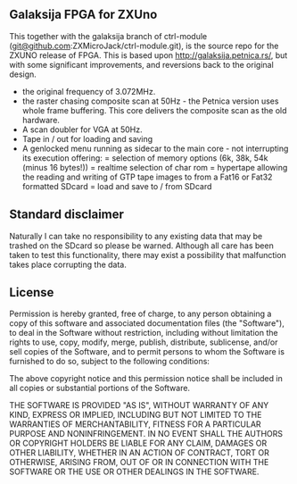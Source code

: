 Galaksija FPGA for ZXUno
------------------------

This together with the galaksija branch of ctrl-module (git@github.com:ZXMicroJack/ctrl-module.git), is the source
repo for the ZXUNO release of FPGA.  This is based upon http://galaksija.petnica.rs/, but with some significant improvements,
and reversions back to the original design.

- the original frequency of 3.072MHz.
- the raster chasing composite scan at 50Hz - the Petnica version uses whole frame buffering.  This core delivers the composite
  scan as the old hardware.
- A scan doubler for VGA at 50Hz.
- Tape in / out for loading and saving
- A genlocked menu running as sidecar to the main core - not interrupting its execution offering:
    = selection of memory options (6k, 38k, 54k (minus 16 bytes!))
    = realtime selection of char rom
    = hypertape allowing the reading and writing of GTP tape images to from a Fat16 or Fat32 formatted SDcard
    = load and save to / from SDcard

Standard disclaimer
-------------------

Naturally I can take no responsibility to any existing data that may be trashed on the SDcard so please be warned.  Although
all care has been taken to test this functionality, there may exist a possibility that malfunction takes place corrupting
the data.

License
-------

Permission is hereby granted, free of charge, to any person obtaining a copy
of this software and associated documentation files (the "Software"), to deal
in the Software without restriction, including without limitation the rights
to use, copy, modify, merge, publish, distribute, sublicense, and/or sell
copies of the Software, and to permit persons to whom the Software is
furnished to do so, subject to the following conditions:

The above copyright notice and this permission notice shall be included in all
copies or substantial portions of the Software.

THE SOFTWARE IS PROVIDED "AS IS", WITHOUT WARRANTY OF ANY KIND, EXPRESS OR
IMPLIED, INCLUDING BUT NOT LIMITED TO THE WARRANTIES OF MERCHANTABILITY,
FITNESS FOR A PARTICULAR PURPOSE AND NONINFRINGEMENT. IN NO EVENT SHALL THE
AUTHORS OR COPYRIGHT HOLDERS BE LIABLE FOR ANY CLAIM, DAMAGES OR OTHER
LIABILITY, WHETHER IN AN ACTION OF CONTRACT, TORT OR OTHERWISE, ARISING FROM,
OUT OF OR IN CONNECTION WITH THE SOFTWARE OR THE USE OR OTHER DEALINGS IN THE
SOFTWARE.


